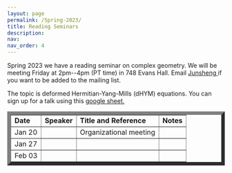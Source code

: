 ```yaml
---
layout: page
permalink: /Spring-2023/
title: Reading Seminars
description: 
nav:
nav_order: 4
---
```



<p>Spring 2023 we have a reading seminar on complex geometry. We will be meeting Friday at 2pm--4pm (PT time) in 748 Evans Hall. Email <a href="mailto:jszhang@berkeley.edu"> Junsheng </a> if you want to be added to the mailing list. </p>

<p>The topic is deformed Hermitian-Yang-Mills (dHYM) equations. You can sign up for a talk using this <a href="https://docs.google.com/spreadsheets/d/1XxCFOiF1b4nFCLuem0fPt7d5ALxDJKVjxgu0Sw6DPUM/edit?usp=sharing"> google sheet. </a> </p>

<p> <table cellpadding="4" cellspacing="2" border="8">
  
<td align="left"> <b>Date</b></td>
<td>
<b>Speaker</b>
</td>
<td> 
<b>Title and Reference</b>
</td>
<td>
<b>Notes</b>
</td>
<tr>

  
<td align="left"> Jan 20</td>
<td>
<!--name-->
</td>
<td> 
Organizational meeting
</td>
<td>
<!--notes-->
</td>
<tr>  

<td align="left"> Jan 27</td>
<td>

</td>
<td> 

</td>
<td>
<!--notes-->
</td>
<tr>
  
  
<td align="left"> Feb 03</td>
<td>

</td>
<td> 

</td>
<td>
<!--notes-->
</td>
<tr>

  
  
 
